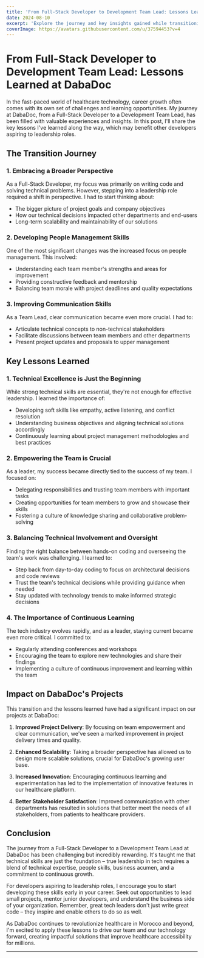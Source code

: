 ```yaml
---
title: 'From Full-Stack Developer to Development Team Lead: Lessons Learned at DabaDoc'
date: 2024-08-10
excerpt: 'Explore the journey and key insights gained while transitioning from a Full-Stack Developer to a Development Team Lead at DabaDoc, a leading healthcare technology company in Morocco.'
coverImage: https://avatars.githubusercontent.com/u/37594453?v=4
---
```


# From Full-Stack Developer to Development Team Lead: Lessons Learned at DabaDoc

In the fast-paced world of healthcare technology, career growth often comes with its own set of challenges and learning opportunities. My journey at DabaDoc, from a Full-Stack Developer to a Development Team Lead, has been filled with valuable experiences and insights. In this post, I'll share the key lessons I've learned along the way, which may benefit other developers aspiring to leadership roles.

## The Transition Journey

### 1. Embracing a Broader Perspective

As a Full-Stack Developer, my focus was primarily on writing code and solving technical problems. However, stepping into a leadership role required a shift in perspective. I had to start thinking about:

- The bigger picture of project goals and company objectives
- How our technical decisions impacted other departments and end-users
- Long-term scalability and maintainability of our solutions

### 2. Developing People Management Skills

One of the most significant changes was the increased focus on people management. This involved:

- Understanding each team member's strengths and areas for improvement
- Providing constructive feedback and mentorship
- Balancing team morale with project deadlines and quality expectations

### 3. Improving Communication Skills

As a Team Lead, clear communication became even more crucial. I had to:

- Articulate technical concepts to non-technical stakeholders
- Facilitate discussions between team members and other departments
- Present project updates and proposals to upper management

## Key Lessons Learned

### 1. Technical Excellence is Just the Beginning

While strong technical skills are essential, they're not enough for effective leadership. I learned the importance of:

- Developing soft skills like empathy, active listening, and conflict resolution
- Understanding business objectives and aligning technical solutions accordingly
- Continuously learning about project management methodologies and best practices

### 2. Empowering the Team is Crucial

As a leader, my success became directly tied to the success of my team. I focused on:

- Delegating responsibilities and trusting team members with important tasks
- Creating opportunities for team members to grow and showcase their skills
- Fostering a culture of knowledge sharing and collaborative problem-solving

### 3. Balancing Technical Involvement and Oversight

Finding the right balance between hands-on coding and overseeing the team's work was challenging. I learned to:

- Step back from day-to-day coding to focus on architectural decisions and code reviews
- Trust the team's technical decisions while providing guidance when needed
- Stay updated with technology trends to make informed strategic decisions

### 4. The Importance of Continuous Learning

The tech industry evolves rapidly, and as a leader, staying current became even more critical. I committed to:

- Regularly attending conferences and workshops
- Encouraging the team to explore new technologies and share their findings
- Implementing a culture of continuous improvement and learning within the team

## Impact on DabaDoc's Projects

This transition and the lessons learned have had a significant impact on our projects at DabaDoc:

1. **Improved Project Delivery**: By focusing on team empowerment and clear communication, we've seen a marked improvement in project delivery times and quality.

2. **Enhanced Scalability**: Taking a broader perspective has allowed us to design more scalable solutions, crucial for DabaDoc's growing user base.

3. **Increased Innovation**: Encouraging continuous learning and experimentation has led to the implementation of innovative features in our healthcare platform.

4. **Better Stakeholder Satisfaction**: Improved communication with other departments has resulted in solutions that better meet the needs of all stakeholders, from patients to healthcare providers.

## Conclusion

The journey from a Full-Stack Developer to a Development Team Lead at DabaDoc has been challenging but incredibly rewarding. It's taught me that technical skills are just the foundation – true leadership in tech requires a blend of technical expertise, people skills, business acumen, and a commitment to continuous growth.

For developers aspiring to leadership roles, I encourage you to start developing these skills early in your career. Seek out opportunities to lead small projects, mentor junior developers, and understand the business side of your organization. Remember, great tech leaders don't just write great code – they inspire and enable others to do so as well.

As DabaDoc continues to revolutionize healthcare in Morocco and beyond, I'm excited to apply these lessons to drive our team and our technology forward, creating impactful solutions that improve healthcare accessibility for millions.

---
